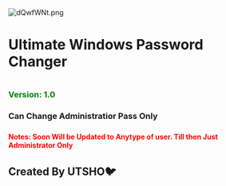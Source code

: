 <img src="https://iili.io/dQwfWNt.png" alt="dQwfWNt.png" border="0">
<h1>Ultimate Windows Password Changer<h1>
<h3 style="color:green;">Version: 1.0 <h3>
<h3>Can Change Administratior Pass Only<h3>
<h4 style="color:red;">Notes: Soon Will be Updated to Anytype of user. Till then Just Administrator Only</h4>
<h2>Created By UTSHO🐦</h2>
